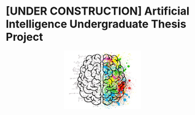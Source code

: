 # [UNDER CONSTRUCTION] Artificial Intelligence Undergraduate Thesis Project
<p align="center">
<img src="https://github.com/phelipegm/ai-undergraduate-thesis-project/blob/master/thesis_project_logo.jpg" width="40%">
</p>

